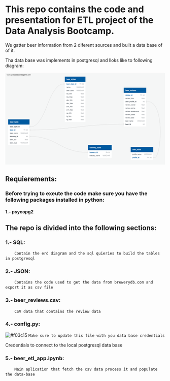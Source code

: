 # This repo contains the code and presentation for  ETL project of the Data Analysis Bootcamp.

We gatter beer information from 2 diferent sources and built a data base of of it.

Tha data base was implements in postgresql and lloks like to following diagram:


![Beer data base](SQL/final_erd.png)


## Requierements:

### Before trying to exeute the code make sure you have the following packages installed in python:

#### 1.- psycopg2

## The repo is divided into the following sections:

### 1.- SQL:
        Contain the erd diagram and the sql quieries to build the tables in postgresql
        
### 2.- JSON:
        Contains the code used to get the data from brewerydb.com and export it as csv file

### 3.- beer_reviews.csv:
        CSV data that contains the review data

### 4.- config.py:
![#f03c15](https://placehold.it/15/f03c15/000000?text=+) `Make sure to update this file with you data base credentials`
        
Credentials to connect to the local postgresql data base

### 5.- beer_etl_app.ipynb:
        Main aplication that fetch the csv data process it and populate the data-base
